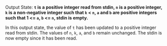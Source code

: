 Output State: **`t` is a positive integer read from stdin, `n` is a positive integer, `k` is a non-negative integer such that `k` < `n`, `a` and `b` are positive integers such that 1 <= `a`, `b` <= `n`, stdin is empty.**

In this output state, the value of `t` has been updated to a positive integer read from stdin. The values of `n`, `k`, `a`, and `b` remain unchanged. The stdin is now empty since it has been read.